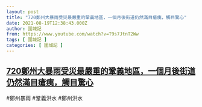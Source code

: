 ```yaml
---
layout: post
title: "720鄭州大暴雨受災最嚴重的鞏義地區，一個月後街道仍然滿目瘡痍，觸目驚心"
date: 2021-08-19T12:38:43.000Z
author: 圍城記
from: https://www.youtube.com/watch?v=T9s7JtnT2Ww
tags: [ 圍城記 ]
categories: [ 圍城記 ]
---
```

<!--1629376723000-->
[720鄭州大暴雨受災最嚴重的鞏義地區，一個月後街道仍然滿目瘡痍，觸目驚心](https://www.youtube.com/watch?v=T9s7JtnT2Ww)
------

<div>
#鄭州暴雨 #鞏義洪水 #鄭州洪水
</div>
